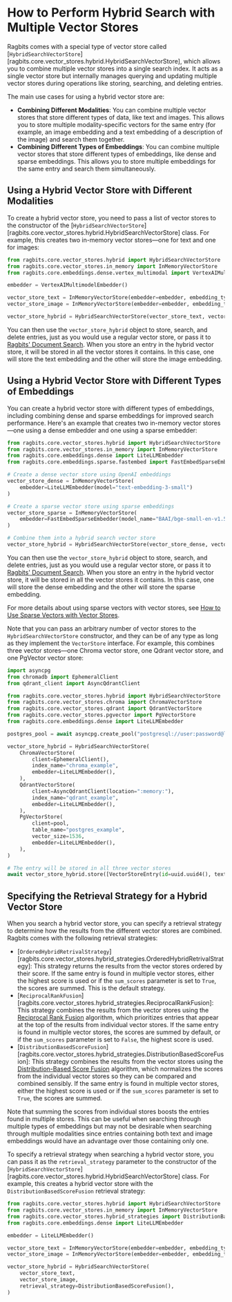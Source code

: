 # How to Perform Hybrid Search with Multiple Vector Stores

Ragbits comes with a special type of vector store called [`HybridSearchVectorStore`][ragbits.core.vector_stores.hybrid.HybridSearchVectorStore], which allows you to combine multiple vector stores into a single search index. It acts as a single vector store but internally manages querying and updating multiple vector stores during operations like storing, searching, and deleting entries.

The main use cases for using a hybrid vector store are:

* **Combining Different Modalities**: You can combine multiple vector stores that store different types of data, like text and images. This allows you to store multiple modality-specific vectors for the same entry (for example, an image embedding and a text embedding of a description of the image) and search them together.
* **Combining Different Types of Embeddings**: You can combine multiple vector stores that store different types of embeddings, like dense and sparse embeddings. This allows you to store multiple embeddings for the same entry and search them simultaneously.

## Using a Hybrid Vector Store with Different Modalities

To create a hybrid vector store, you need to pass a list of vector stores to the constructor of the [`HybridSearchVectorStore`][ragbits.core.vector_stores.hybrid.HybridSearchVectorStore] class. For example, this creates two in-memory vector stores—one for text and one for images:

```python
from ragbits.core.vector_stores.hybrid import HybridSearchVectorStore
from ragbits.core.vector_stores.in_memory import InMemoryVectorStore
from ragbits.core.embeddings.dense.vertex_multimodal import VertexAIMultimodelEmbedder

embedder = VertexAIMultimodelEmbedder()

vector_store_text = InMemoryVectorStore(embedder=embedder, embedding_type=EmbeddingType.TEXT)
vector_store_image = InMemoryVectorStore(embedder=embedder, embedding_type=EmbeddingType.IMAGE)

vector_store_hybrid = HybridSearchVectorStore(vector_store_text, vector_store_image)
```

You can then use the `vector_store_hybrid` object to store, search, and delete entries, just as you would use a regular vector store, or pass it to [Ragbits' Document Search](../document_search/ingest-documents.md). When you store an entry in the hybrid vector store, it will be stored in all the vector stores it contains. In this case, one will store the text embedding and the other will store the image embedding.

## Using a Hybrid Vector Store with Different Types of Embeddings

You can create a hybrid vector store with different types of embeddings, including combining dense and sparse embeddings for improved search performance. Here's an example that creates two in-memory vector stores—one using a dense embedder and one using a sparse embedder:

```python
from ragbits.core.vector_stores.hybrid import HybridSearchVectorStore
from ragbits.core.vector_stores.in_memory import InMemoryVectorStore
from ragbits.core.embeddings.dense import LiteLLMEmbedder
from ragbits.core.embeddings.sparse.fastembed import FastEmbedSparseEmbedder

# Create a dense vector store using OpenAI embeddings
vector_store_dense = InMemoryVectorStore(
    embedder=LiteLLMEmbedder(model="text-embedding-3-small")
)

# Create a sparse vector store using sparse embeddings
vector_store_sparse = InMemoryVectorStore(
    embedder=FastEmbedSparseEmbedder(model_name="BAAI/bge-small-en-v1.5")
)

# Combine them into a hybrid search vector store
vector_store_hybrid = HybridSearchVectorStore(vector_store_dense, vector_store_sparse)
```

You can then use the `vector_store_hybrid` object to store, search, and delete entries, just as you would use a regular vector store, or pass it to [Ragbits' Document Search](../document_search/ingest-documents.md). When you store an entry in the hybrid vector store, it will be stored in all the vector stores it contains. In this case, one will store the dense embedding and the other will store the sparse embedding.

For more details about using sparse vectors with vector stores, see [How to Use Sparse Vectors with Vector Stores](./sparse_vectors.md).

Note that you can pass an arbitrary number of vector stores to the `HybridSearchVectorStore` constructor, and they can be of any type as long as they implement the `VectorStore` interface. For example, this combines three vector stores—one Chroma vector store, one Qdrant vector store, and one PgVector vector store:

```python
import asyncpg
from chromadb import EphemeralClient
from qdrant_client import AsyncQdrantClient

from ragbits.core.vector_stores.hybrid import HybridSearchVectorStore
from ragbits.core.vector_stores.chroma import ChromaVectorStore
from ragbits.core.vector_stores.qdrant import QdrantVectorStore
from ragbits.core.vector_stores.pgvector import PgVectorStore
from ragbits.core.embeddings.dense import LiteLLMEmbedder

postgres_pool = await asyncpg.create_pool("postgresql://user:password@localhost/db")

vector_store_hybrid = HybridSearchVectorStore(
    ChromaVectorStore(
        client=EphemeralClient(),
        index_name="chroma_example",
        embedder=LiteLLMEmbedder(),
    ),
    QdrantVectorStore(
        client=AsyncQdrantClient(location=":memory:"),
        index_name="qdrant_example",
        embedder=LiteLLMEmbedder(),
    ),
    PgVectorStore(
        client=pool,
        table_name="postgres_example",
        vector_size=1536,
        embedder=LiteLLMEmbedder(),
    ),
)

# The entry will be stored in all three vector stores
await vector_store_hybrid.store([VectorStoreEntry(id=uuid.uuid4(), text="Example entry")])
```

## Specifying the Retrieval Strategy for a Hybrid Vector Store

When you search a hybrid vector store, you can specify a retrieval strategy to determine how the results from the different vector stores are combined. Ragbits comes with the following retrieval strategies:

* [`OrderedHybridRetrivalStrategy`][ragbits.core.vector_stores.hybrid_strategies.OrderedHybridRetrivalStrategy]: This strategy returns the results from the vector stores ordered by their score. If the same entry is found in multiple vector stores, either the highest score is used or if the `sum_scores` parameter is set to `True`, the scores are summed. This is the default strategy.
* [`ReciprocalRankFusion`][ragbits.core.vector_stores.hybrid_strategies.ReciprocalRankFusion]: This strategy combines the results from the vector stores using the [Reciprocal Rank Fusion](https://plg.uwaterloo.ca/~gvcormac/cormacksigir09-rrf.pdf) algorithm, which prioritizes entries that appear at the top of the results from individual vector stores. If the same entry is found in multiple vector stores, the scores are summed by default, or if the `sum_scores` parameter is set to `False`, the highest score is used.
* [`DistributionBasedScoreFusion`][ragbits.core.vector_stores.hybrid_strategies.DistributionBasedScoreFusion]: This strategy combines the results from the vector stores using the [Distribution-Based Score Fusion](https://medium.com/plain-simple-software/distribution-based-score-fusion-dbsf-a-new-approach-to-vector-search-ranking-f87c37488b18) algorithm, which normalizes the scores from the individual vector stores so they can be compared and combined sensibly. If the same entry is found in multiple vector stores, either the highest score is used or if the `sum_scores` parameter is set to `True`, the scores are summed.

Note that summing the scores from individual stores boosts the entries found in multiple stores. This can be useful when searching through multiple types of embeddings but may not be desirable when searching through multiple modalities since entries containing both text and image embeddings would have an advantage over those containing only one.

To specify a retrieval strategy when searching a hybrid vector store, you can pass it as the `retrieval_strategy` parameter to the constructor of the [`HybridSearchVectorStore`][ragbits.core.vector_stores.hybrid.HybridSearchVectorStore] class. For example, this creates a hybrid vector store with the `DistributionBasedScoreFusion` retrieval strategy:

```python
from ragbits.core.vector_stores.hybrid import HybridSearchVectorStore
from ragbits.core.vector_stores.in_memory import InMemoryVectorStore
from ragbits.core.vector_stores.hybrid_strategies import DistributionBasedScoreFusion
from ragbits.core.embeddings.dense import LiteLLMEmbedder

embedder = LiteLLMEmbedder()

vector_store_text = InMemoryVectorStore(embedder=embedder, embedding_type=EmbeddingType.TEXT)
vector_store_image = InMemoryVectorStore(embedder=embedder, embedding_type=EmbeddingType.IMAGE)

vector_store_hybrid = HybridSearchVectorStore(
    vector_store_text,
    vector_store_image,
    retrieval_strategy=DistributionBasedScoreFusion(),
)
```
